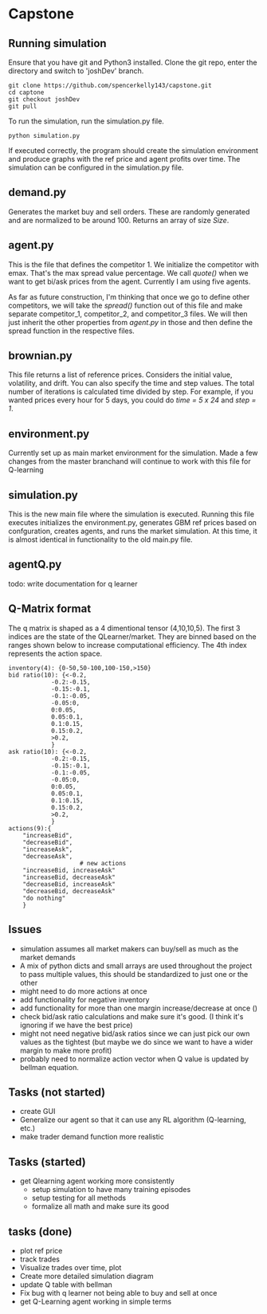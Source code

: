 # Capstone

## Running simulation
Ensure that you have git and Python3 installed. Clone the git repo, enter the directory and switch to 'joshDev' branch.
    
    git clone https://github.com/spencerkelly143/capstone.git
    cd captone 
    git checkout joshDev
    git pull

To run the simulation, run the simulation.py file.

    python simulation.py

If executed correctly, the program should create the simulation environment and produce graphs with the ref price and agent profits over time. The simulation can be configured in the simulation.py file.

## demand.py
Generates the market buy and sell orders. These are randomly generated and are normalized to be around
100. Returns an array of size *Size*.

## agent.py
This is the file that defines the competitor 1. We initialize the competitor with emax. That's the
max spread value percentage. We call *quote()* when we want to get bi/ask prices from the agent.
Currently I am using five agents.

As far as future construction, I'm thinking that once we go to define other
competitors, we will take the *spread()* function out of this file and make separate competitor_1,
competitor_2, and competitor_3 files. We will then just inherit the other properties from *agent.py*
in those and then define the spread function in the respective files.

## brownian.py
This file returns a list of reference prices. Considers the initial value, volatility,
and drift. You can also specify the time and step values. The total number of iterations
is calculated time divided by step. For example, if you wanted prices every hour for 5 days,
you could do *time = 5 x 24* and *step = 1*.

## environment.py
Currently set up as main market environment for the simulation. Made a few changes from the master branchand will continue to work with this file for Q-learning


## simulation.py
This is the new main file where the simulation is executed. Running this file executes initializes the environment.py, generates GBM ref prices based on confguration, creates agents, and runs the market simulation. At this time, it is almost identical in functionality to the old main.py file.


## agentQ.py
todo: write documentation for q learner


## Q-Matrix format
The q matrix is shaped as a 4 dimentional tensor (4,10,10,5). The first 3 indices are the state of the QLearner/market. They are binned based on the ranges shown below to increase computational efficiency. The 4th index represents the action space. 

    inventory(4): {0-50,50-100,100-150,>150}
    bid ratio(10): {<-0.2, 
                -0.2:-0.15, 
                -0.15:-0.1,
                -0.1:-0.05,
                -0.05:0,
                0:0.05,
                0.05:0.1,
                0.1:0.15,
                0.15:0.2,
                >0.2,
                }
    ask ratio(10): {<-0.2, 
                -0.2:-0.15, 
                -0.15:-0.1,
                -0.1:-0.05,
                -0.05:0,
                0:0.05,
                0.05:0.1,
                0.1:0.15,
                0.15:0.2,
                >0.2,
                }
    actions(9):{
        "increaseBid",
        "decreaseBid", 
        "increaseAsk", 
        "decreaseAsk",
                        # new actions
        "increaseBid, increaseAsk"
        "increaseBid, decreaseAsk"
        "decreaseBid, increaseAsk"
        "decreaseBid, decreaseAsk"
        "do nothing"
        }

## Issues
* simulation assumes all market makers can buy/sell as much as the market demands
* A mix of python dicts and small arrays are used throughout the project to pass multiple values, this should be standardized to just one or the other
* might need to do more actions at once
* add functionality for negative inventory
* add functionality for more than one margin increase/decrease at once ()
* check bid/ask ratio calculations and make sure it's good. (I think it's ignoring if we have the best price)
* might not need negative bid/ask ratios since we can just pick our own values as the tightest (but maybe we do since we want to have a wider margin to make more profit)
* probably need to normalize action vector when Q value is updated by bellman equation. 



## Tasks (not started)
* create GUI
* Generalize our agent so that it can use any RL algorithm (Q-learning, etc.)
* make trader demand function more realistic 

## Tasks (started)
* get Qlearning agent working more consistently
    * setup simulation to have many training episodes
    * setup testing for all methods
    * formalize all math and make sure its good
## tasks (done)
* plot ref price
* track trades
* Visualize trades over time, plot 
* Create more detailed simulation diagram
* update Q table with bellman
* Fix bug with q learner not being able to buy and sell at once
* get Q-Learning agent working in simple terms

